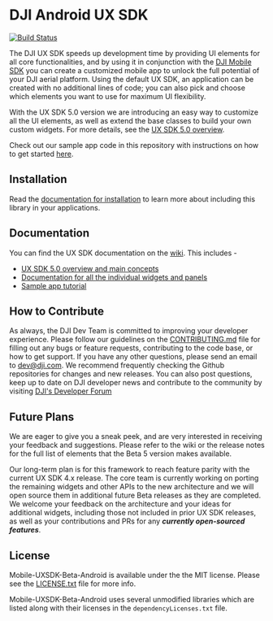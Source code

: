 # DJI Android UX SDK

[![Build Status](https://travis-ci.com/dji-sdk/Mobile-UXSDK-Beta-Android.svg?branch=master)](https://travis-ci.com/dji-sdk/Mobile-UXSDK-Beta-Android)

The DJI UX SDK speeds up development time by providing UI elements for all core functionalities, and by using it in conjunction with the [DJI Mobile SDK](https://developer.dji.com/mobile-sdk/) you can create a customized mobile app to unlock the full potential of your DJI aerial platform. Using the default UX SDK, an application can be created with no additional lines of code; you can also pick and choose which elements you want to use for maximum UI flexibility.

With the UX SDK 5.0 version we are introducing an easy way to customize all the UI elements, as well as extend the base classes to build your own custom widgets. For more details, see the [UX SDK 5.0 overview](https://github.com/dji-sdk/Mobile-UXSDK-Beta-Android/wiki/UX-SDK-5.0-Overview).

Check out our sample app code in this repository with instructions on how to get started [here](https://github.com/dji-sdk/Mobile-UXSDK-Beta-Android/wiki/Sample-Application-Tutorial).


## Installation

Read the [documentation for installation](https://github.com/dji-sdk/Mobile-UXSDK-Beta-Android/wiki/Installation) to learn more about including this library in your applications. 

## Documentation

You can find the UX SDK documentation on the [wiki](https://github.com/dji-sdk/Mobile-UXSDK-Beta-Android/wiki). This includes -
* [UX SDK 5.0 overview and main concepts](https://github.com/dji-sdk/Mobile-UXSDK-Beta-Android/wiki/UX-SDK-5.0-Overview)
* [Documentation for all the individual widgets and panels](https://github.com/dji-sdk/Mobile-UXSDK-Beta-Android/wiki/UX-SDK-Modules)
* [Sample app tutorial](https://github.com/dji-sdk/Mobile-UXSDK-Beta-Android/wiki/Sample-Application-Tutorial)

## How to Contribute

As always, the DJI Dev Team is committed to improving your developer experience. Please follow our guidelines on the [CONTRIBUTING.md](https://github.com/dji-sdk/Mobile-UXSDK-Beta-Android/blob/master/CONTRIBUTING.md) file for filling out any bugs or feature requests, contributing to the code base, or how to get support. 
If you have any other questions, please send an email to dev@dji.com. We recommend frequently checking the Github repositories for changes and new releases. 
You can also post questions, keep up to date on DJI developer news and contribute to the community by visiting [DJI's Developer Forum](https://forum.dji.com/forum-139-1.html?from=developer)

## Future Plans

We are eager to give you a sneak peek, and are very interested in receiving your feedback and suggestions. Please refer to the wiki or the release notes for the full list of elements that the Beta 5 version makes available.

Our long-term plan is for this framework to reach feature parity with the current UX SDK 4.x release. The core team is currently working on porting the remaining widgets and other APIs to the new architecture and we will open source them in additional future Beta releases as they are completed. We welcome your feedback on the architecture and your ideas for additional widgets, including those not included in prior UX SDK releases, as well as your contributions and PRs for any ***currently open-sourced features***.

## License

Mobile-UXSDK-Beta-Android is available under the the MIT license. Please see the [LICENSE.txt](https://github.com/dji-sdk/Mobile-UXSDK-Beta-Android/blob/master/LICENSE.txt) file for more info.

Mobile-UXSDK-Beta-Android uses several unmodified libraries which are listed along
with their licenses in the `dependencyLicenses.txt` file.
